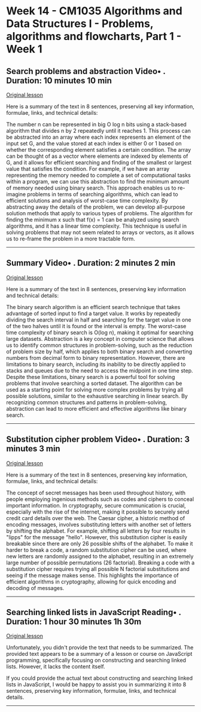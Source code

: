 # Week 14 - CM1035 Algorithms and Data Structures I - Problems, algorithms and flowcharts, Part 1 - Week 1

## Search problems and abstraction Video• . Duration: 10 minutes 10 min

[Original lesson](https://www.coursera.org/learn/uol-algorithms-and-data-structures-1/lecture/Wb47w/search-problems-and-abstraction)

Here is a summary of the text in 8 sentences, preserving all key information, formulae, links, and technical details:

The number n can be represented in big O log n bits using a stack-based algorithm that divides n by 2 repeatedly until it reaches 1. This process can be abstracted into an array where each index represents an element of the input set G, and the value stored at each index is either 0 or 1 based on whether the corresponding element satisfies a certain condition. The array can be thought of as a vector where elements are indexed by elements of G, and it allows for efficient searching and finding of the smallest or largest value that satisfies the condition. For example, if we have an array representing the memory needed to complete a set of computational tasks within a program, we can use this abstraction to find the minimum amount of memory needed using binary search. This approach enables us to re-imagine problems in terms of searching algorithms, which can lead to efficient solutions and analysis of worst-case time complexity. By abstracting away the details of the problem, we can develop all-purpose solution methods that apply to various types of problems. The algorithm for finding the minimum x such that f(x) = 1 can be analyzed using search algorithms, and it has a linear time complexity. This technique is useful in solving problems that may not seem related to arrays or vectors, as it allows us to re-frame the problem in a more tractable form.

---

## Summary Video• . Duration: 2 minutes 2 min

[Original lesson](https://www.coursera.org/learn/uol-algorithms-and-data-structures-1/lecture/5fJWB/summary)

Here is a summary of the text in 8 sentences, preserving key information and technical details:

The binary search algorithm is an efficient search technique that takes advantage of sorted input to find a target value. It works by repeatedly dividing the search interval in half and searching for the target value in one of the two halves until it is found or the interval is empty. The worst-case time complexity of binary search is O(log n), making it optimal for searching large datasets. Abstraction is a key concept in computer science that allows us to identify common structures in problem-solving, such as the reduction of problem size by half, which applies to both binary search and converting numbers from decimal form to binary representation. However, there are limitations to binary search, including its inability to be directly applied to stacks and queues due to the need to access the midpoint in one time step. Despite these limitations, binary search is a powerful tool for solving problems that involve searching a sorted dataset. The algorithm can be used as a starting point for solving more complex problems by trying all possible solutions, similar to the exhaustive searching in linear search. By recognizing common structures and patterns in problem-solving, abstraction can lead to more efficient and effective algorithms like binary search.

---

## Substitution cipher problem Video• . Duration: 3 minutes 3 min

[Original lesson](https://www.coursera.org/learn/uol-algorithms-and-data-structures-1/lecture/6FYtF/substitution-cipher-problem)

Here is a summary of the text in 8 sentences, preserving key information, formulae, links, and technical details:

The concept of secret messages has been used throughout history, with people employing ingenious methods such as codes and ciphers to conceal important information. In cryptography, secure communication is crucial, especially with the rise of the internet, making it possible to securely send credit card details over the web. The Caesar cipher, a historic method of encoding messages, involves substituting letters with another set of letters by shifting the alphabet. For example, shifting all letters by four results in "lipps" for the message "hello". However, this substitution cipher is easily breakable since there are only 26 possible shifts of the alphabet. To make it harder to break a code, a random substitution cipher can be used, where new letters are randomly assigned to the alphabet, resulting in an extremely large number of possible permutations (26 factorial). Breaking a code with a substitution cipher requires trying all possible N factorial substitutions and seeing if the message makes sense. This highlights the importance of efficient algorithms in cryptography, allowing for quick encoding and decoding of messages.

---

## Searching linked lists in JavaScript Reading• . Duration: 1 hour 30 minutes 1h 30m

[Original lesson](https://www.coursera.org/learn/uol-algorithms-and-data-structures-1/supplement/pieXS/searching-linked-lists-in-javascript)

Unfortunately, you didn't provide the text that needs to be summarized. The provided text appears to be a summary of a lesson or course on JavaScript programming, specifically focusing on constructing and searching linked lists. However, it lacks the content itself.

If you could provide the actual text about constructing and searching linked lists in JavaScript, I would be happy to assist you in summarizing it into 8 sentences, preserving key information, formulae, links, and technical details.

---

